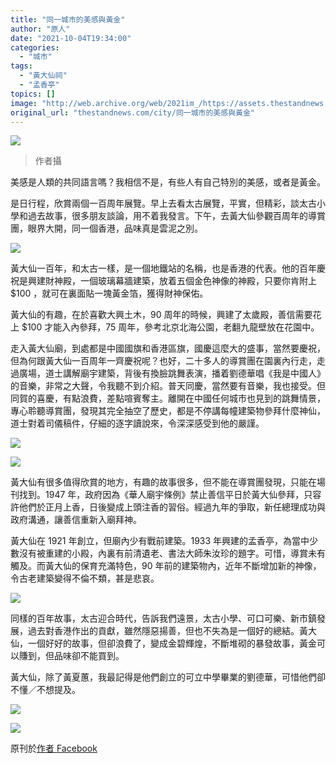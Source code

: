 ```yaml
---
title: "同一城市的美感與黃金"
author: "原人"
date: "2021-10-04T19:34:00"
categories:
  - "城市"
tags:
  - "黃大仙祠"
  - "孟香亭"
topics: []
image: "http://web.archive.org/web/2021im_/https://assets.thestandnews.com/media/photos/2282271987896159157.jpg"
original_url: "thestandnews.com/city/同一城市的美感與黃金"
---
```

![](http://web.archive.org/web/2021im_/https://assets.thestandnews.com/media/photos/2282271987896159157.jpg)
> 作者攝

美感是人類的共同語言嗎？我相信不是，有些人有自己特別的美感，或者是黃金。

是日行程，欣賞兩個一百周年展覽。早上去看太古展覽，平實，但精彩，談太古小學和過去故事，很多朋友談論，用不着我發言。下午，去黃大仙參觀百周年的導賞團，眼界大開，同一個香港，品味真是雲泥之別。

![](http://web.archive.org/web/2021im_/https://assets.thestandnews.com/media/photos/1014255680805997253.jpg)

黃大仙一百年，和太古一樣，是一個地鐵站的名稱，也是香港的代表。他的百年慶祝是興建財神殿，一個玻璃幕牆建築，放着五個金色神像的神殿，只要你肯附上 $100 ，就可在裏面貼一塊黃金箔，獲得財神保佑。

黃大仙的有趣，在於喜歡大興土木，90 周年的時候，興建了太歲殿，善信需要花上 $100 才能入內參拜，75 周年，參考北京北海公園，老翻九龍壁放在花園中。

走入黃大仙廟，到處都是中國國旗和香港區旗，國慶這麼大的盛事，當然要慶祝，但為何跟黃大仙一百周年一齊慶祝呢？也好，二十多人的導賞團在園裏內行走，走過廣場，道士講解廟宇建築，背後有換臉跳舞表演，播着劉德華唱《我是中國人》的音樂，非常之大聲，令我聽不到介紹。普天同慶，當然要有音樂，我也接受。但同賀的喜慶，有點浪費，差點喧賓奪主。離開在中國任何城市也見到的跳舞情景，專心聆聽導賞團，發現其完全抽空了歷史，都是不停講每幢建築物參拜什麼神仙，道士對着司儀稿件，仔細的逐字讀說來，令深深感受到他的嚴謹。

![](http://web.archive.org/web/2021im_/https://assets.thestandnews.com/media/photos/8261898916162535445.jpg)

![](http://web.archive.org/web/2021im_/https://assets.thestandnews.com/media/photos/7876887817080316348.jpg)

黃大仙有很多值得欣賞的地方，有趣的故事很多，但不能在導賞團發現，只能在場刊找到。1947 年，政府因為《華人廟宇條例》禁止善信平日於黃大仙參拜，只容許他們於正月上香，日後變成上頭注香的習俗。經過九年的爭取，新任總理成功與政府溝通，讓善信重新入廟拜神。

黃大仙在 1921 年創立，但廟內少有戰前建築。1933 年興建的孟香亭，為當中少數沒有被重建的小殿，內裏有前清遺老、書法大師朱汝珍的題字。可惜，導賞未有觸及。而黃大仙的保育充滿特色，90 年前的建築物內，近年不斷增加新的神像，令古老建築變得不倫不類，甚是悲哀。

![](http://web.archive.org/web/2021im_/https://assets.thestandnews.com/media/photos/7986657409373266225.jpg)

同樣的百年故事，太古迎合時代，告訴我們遠景，太古小學、可口可樂、新市鎮發展，過去對香港作出的貢獻，雖然隱惡揚善，但也不失為是一個好的總結。黃大仙，一個好好的故事，但卻浪費了，變成金碧輝煌，不斷堆砌的暴發故事，黃金可以賺到，但品味卻不能買到。

黃大仙，除了黃夏蕙，我最記得是他們創立的可立中學畢業的劉德華，可惜他們卻不懂／不想提及。

![](http://web.archive.org/web/2021im_/https://assets.thestandnews.com/media/photos/190445471380905630.jpg)

![](http://web.archive.org/web/2021im_/https://assets.thestandnews.com/media/photos/2084131933377849536.jpg)

原刊於[作者 Facebook](http://web.archive.org/web/20211006070105/https://www.facebook.com/yuenyan/posts/10160423884363475)